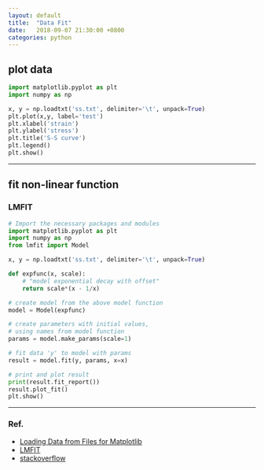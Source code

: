 ```yaml
---
layout: default
title:  "Data Fit"
date:   2018-09-07 21:30:00 +0800
categories: python
---
```


## plot data

```python
import matplotlib.pyplot as plt
import numpy as np

x, y = np.loadtxt('ss.txt', delimiter='\t', unpack=True)
plt.plot(x,y, label='test')
plt.xlabel('strain')
plt.ylabel('stress')
plt.title('S-S curve')
plt.legend()
plt.show()
```

***

## fit non-linear function

### LMFIT

```python
# Import the necessary packages and modules
import matplotlib.pyplot as plt
import numpy as np
from lmfit import Model

x, y = np.loadtxt('ss.txt', delimiter='\t', unpack=True)

def expfunc(x, scale):
    # "model exponential decay with offset"
    return scale*(x - 1/x)

# create model from the above model function
model = Model(expfunc)

# create parameters with initial values, 
# using names from model function
params = model.make_params(scale=1)

# fit data 'y' to model with params
result = model.fit(y, params, x=x)

# print and plot result 
print(result.fit_report())
result.plot_fit()
plt.show()
```

***

### Ref.

- [Loading Data from Files for Matplotlib](https://pythonprogramming.net/loading-file-data-matplotlib-tutorial/)
- [LMFIT](https://lmfit.github.io/lmfit-py/index.html)
- [stackoverflow](https://stackoverflow.com/questions/47875092/non-linear-regression-for-finding-parameters-in-python)